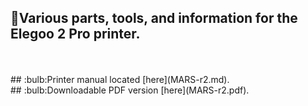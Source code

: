 ## :milky_way:Various parts, tools, and information for the Elegoo 2 Pro printer.
<br>
<br>
## :bulb:Printer manual located [here](MARS-r2.md).
<br>
## :bulb:Downloadable PDF version [here](MARS-r2.pdf).
